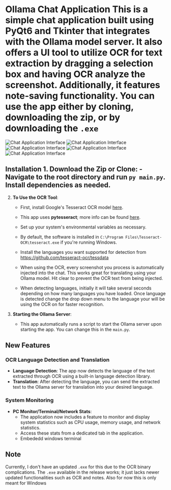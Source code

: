 # Ollama Chat Application  This is a simple chat application built using **PyQt6** and **Tkinter** that integrates with the **Ollama** model server. It also offers a UI tool to utilize **OCR** for text extraction by dragging a selection box and having OCR analyze the screenshot. Additionally, it features note-saving functionality. You can use the app either by cloning, downloading the zip, or by downloading the `.exe`

![Chat Application Interface](./assets/model_ss.png)
![Chat Application Interface](./assets/ocr_lang_detect.png)
![Chat Application Interface](./assets/pc_tab.png)
![Chat Application Interface](./assets/terminal_tab.png)
![Chat Application Interface](./assets/network_tab.png)

## Installation  1. **Download the Zip or Clone**:     - Navigate to the root directory and run     ``py main.py``.  Install dependencies as needed.

2.  **To Use the OCR Tool**:
    
    -   First, install Google's Tesseract OCR model [here](https://github.com/tesseract-ocr/tesseract).
        
    -   This app uses **pytesseract**; more info can be found [here](https://github.com/h/pytesseract).
        
    -   Set up your system's environmental variables as necessary.
        
    -   By default, the software is installed in `C:\Program Files\Tesseract-OCR\tesseract.exe` if you're running Windows.
    -   Install the languages you want supported for detection from https://github.com/tesseract-ocr/tessdata
        
    -   When using the OCR, every screenshot you process is automatically injected into the chat. This works great for translating using your Ollama model. Hit clear to prevent the OCR text from being injected.
    -   When detecting languages, initially it will take several seconds depending on how many languages you have loaded. Once language is detected change the drop down menu to the language your will be using the OCR on for faster recognition.
        
3.  **Starting the Ollama Server**:
    
    -   This app automatically runs a script to start the Ollama server upon starting the app. You can change this in the `main.py`.

## New Features

### OCR Language Detection and Translation

-   **Language Detection**: The app now detects the language of the text extracted through OCR using a built-in language detection library.
-   **Translation**: After detecting the language, you can send the extracted text to the Ollama server for translation into your desired language.

### System Monitoring

-   **PC Monitor/Terminal/Network Stats**:
    -   The application now includes a feature to monitor and display system statistics such as CPU usage, memory usage, and network statistics.
    -   Access these stats from a dedicated tab in the application.
    -   Embededd windows terminal

## Note

Currently, I don't have an updated `.exe` for this due to the OCR binary complications. The `.exe` available in the release works; it just lacks newer updated functionalities such as OCR and notes. Also for now this is only meant for Windows

